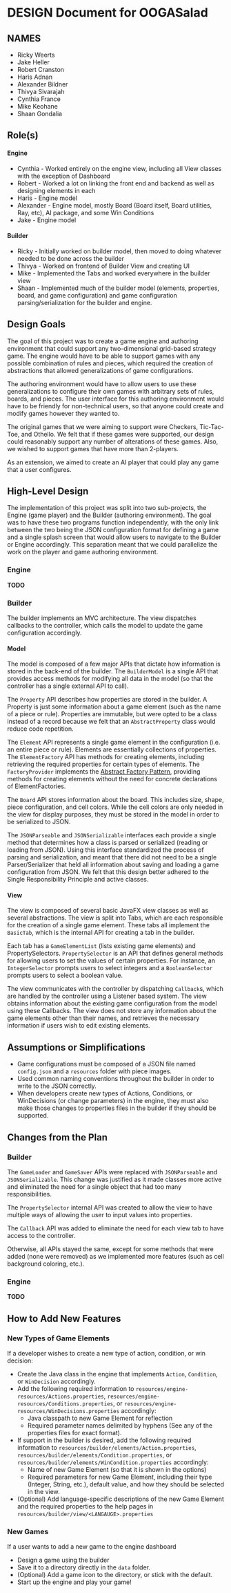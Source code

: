 # DESIGN Document for OOGASalad
## NAMES

* Ricky Weerts
* Jake Heller
* Robert Cranston
* Haris Adnan
* Alexander Bildner
* Thivya Sivarajah
* Cynthia France
* Mike Keohane
* Shaan Gondalia

## Role(s)

#### Engine

* Cynthia - Worked entirely on the engine view, including all View classes with the exception of Dashboard
* Robert - Worked a lot on linking the front end and backend as well as designing elements in each
* Haris - Engine model
* Alexander - Engine model, mostly Board (Board itself, Board utilities, Ray, etc), AI package, and some Win Conditions
* Jake - Engine model

#### Builder

* Ricky - Initially worked on builder model, then moved to doing whatever needed to be done across the builder
* Thivya - Worked on frontend of Builder View and creating UI
* Mike - Implemented the Tabs and worked everywhere in the builder view
* Shaan - Implemented much of the builder model (elements, properties, board, and game configuration) and game configuration parsing/serialization for the builder and engine.

## Design Goals

The goal of this project was to create a game engine and authoring environment that could support any
two-dimensional grid-based strategy game. The engine would have to be able to support games with any
possible combination of rules and pieces, which required the creation of abstractions that allowed 
generalizations of game configurations. 

The authoring environment would have to allow users to use these generalizations to configure their 
own games with arbitrary sets of rules, boards, and pieces. The user interface for this authoring 
environment would have to be friendly for non-technical users, so that anyone could create and 
modify games however they wanted to.

The original games that we were aiming to support were Checkers, Tic-Tac-Toe, and Othello. We felt 
that if these games were supported, our design could reasonably support any number of alterations 
of these games. Also, we wished to support games that have more than 2-players.

As an extension, we aimed to create an AI player that could play any game that a user configures.

## High-Level Design

The implementation of this project was split into two sub-projects, the Engine (game player) and the
Builder (authoring environment). The goal was to have these two programs function independently, 
with the only link between the two being the JSON configuration format for defining a game and a 
single splash screen that would allow users to navigate to the Builder or Engine accordingly. This
separation meant that we could parallelize the work on the player and game authoring environment.

### Engine

**TODO**


### Builder
The builder implements an MVC architecture. The view dispatches callbacks to the controller, which
calls the model to update the game configuration accordingly.

#### Model

The model is composed of a few major APIs that dictate how information is stored in the back-end of
the builder. The `BuilderModel` is a single API that provides access methods for modifying all data in
the model (so that the controller has a single external API to call). 

The `Property` API describes how properties are stored in the builder. A Property is just some 
information about a game element (such as the name of a piece or rule). Properties are immutable, 
but were opted to be a class instead of a record because we felt that an `AbstractProperty` class 
would reduce code repetition.

The `Element` API represents a single game element in the configuration (i.e. an entire piece or 
rule). Elements are essentially collections of properties. The `ElementFactory` API has methods for 
creating elements, including retrieving the required properties for certain types of elements. The 
`FactoryProvider` implements the [Abstract Factory Pattern](https://www.tutorialspoint.com/design_pattern/abstract_factory_pattern.htm), 
providing methods for creating elements without the need for concrete declarations of ElementFactories.

The `Board` API stores information about the board. This includes size, shape, piece configuration,
and cell colors. While the cell colors are only needed in the view for display purposes, they must
be stored in the model in order to be serialized to JSON.

The `JSONParseable` and `JSONSerializable` interfaces each provide a single method that determines how
a class is parsed or serialized (reading or loading from JSON). Using this interface standardized 
the process of parsing and serialization, and meant that there did not need to be a single 
Parser/Serializer that held all information about saving and loading a game configuration from JSON.
We felt that this design better adhered to the Single Responsibility Principle and active classes.

#### View

The view is composed of several basic JavaFX view classes as well as several abstractions. The view
is split into Tabs, which are each responsible for the creation of a single game element. These tabs
all implement the `BasicTab`, which is the internal API for creating a tab in the builder.

Each tab has a `GameElementList` (lists existing game elements) and PropertySelectors.
`PropertySelector` is an API that defines general methods for allowing users to set the values of 
certain properties. For instance, an `IntegerSelector` prompts users to select integers and a 
`BooleanSelector` prompts users to select a boolean value.

The view communicates with the controller by dispatching `Callback`s, which are handled by the 
controller using a Listener based system. The view obtains information about the existing game
configuration from the model using these Callbacks. The view does not store any information about 
the game elements other than their names, and retrieves the necessary information if users wish
to edit existing elements.

## Assumptions or Simplifications

* Game configurations must be composed of a JSON file named `config.json` and a `resources` folder with piece images.
* Used common naming conventions throughout the builder in order to write to the JSON correctly.
* When developers create new types of Actions, Conditions, or WinDecisions (or change parameters) in
the engine, they must also make those changes to properties files in the builder if they should be supported.

## Changes from the Plan

### Builder

The `GameLoader` and `GameSaver` APIs were replaced with `JSONParseable` and `JSONSerializable`. 
This change was justified as it made classes more active and eliminated the need for a single object
that had too many responsibilities.

The `PropertySelector` internal API was created to allow the view to have multiple ways of allowing
the user to input values into properties.

The `Callback` API was added to eliminate the need for each view tab to have access to the controller.

Otherwise, all APIs stayed the same, except for some methods that were added (none were removed) as 
we implemented more features (such as cell background coloring, etc.).

### Engine

**TODO**

## How to Add New Features

### New Types of Game Elements
If a developer wishes to create a new type of action, condition, or win decision:
* Create the Java class in the engine that implements `Action`, `Condition`, or `WinDecision` accordingly.
* Add the following required information to `resources/engine-resources/Actions.properties`, `resources/engine-resources/Conditions.properties`, or `resources/engine-resources/WinDecisions.properties` accordingly:
  * Java classpath to new Game Element for reflection
  * Required parameter names delimited by hyphens (See any of the properties files for exact format).
* If support in the builder is desired, add the following required information to `resources/builder/elements/Action.properties`, `resources/builder/elements/Condition.properties`, or `resources/builder/elements/WinCondition.properties` accordingly:
  * Name of new Game Element (so that it is shown in the options)
  * Required parameters for new Game Element, including their type (Integer, String, etc.), default value, and how they should be selected in the view.
* (Optional) Add language-specific descriptions of the new Game Element and the required properties to the help pages in `resources/builder/view/<LANGAUGE>.properties`

### New Games
If a user wants to add a new game to the engine dashboard
* Design a game using the builder
* Save it to a directory directly in the `data` folder.
* (Optional) Add a game icon to the directory, or stick with the default.
* Start up the engine and play your game!